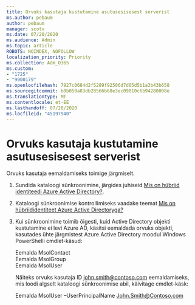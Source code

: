 ```yaml
---
title: Orvuks kasutaja kustutamine asutusesisesest serverist
ms.author: pebaum
author: pebaum
manager: scotv
ms.date: 07/20/2020
ms.audience: Admin
ms.topic: article
ROBOTS: NOINDEX, NOFOLLOW
localization_priority: Priority
ms.collection: Adm_O365
ms.custom:
- "1725"
- "9000179"
ms.openlocfilehash: 7927c0684d2f5289f92506d7d05d5b1a3b43b658
ms.sourcegitcommit: b0b050a83db28566b68e3ec09810c6b94280008e
ms.translationtype: MT
ms.contentlocale: et-EE
ms.lasthandoff: 07/20/2020
ms.locfileid: "45197940"
---
```

# <a name="delete-orphaned-user-from-on-premises-server"></a>Orvuks kasutaja kustutamine asutusesisesest serverist

Orvuks kasutaja eemaldamiseks toimige järgmiselt.

1. Sundida kataloogi sünkroonimine, järgides juhiseid [Mis on hübriid identiteedi Azure Active Directory?](https://technet.microsoft.com/library/jj151771.aspx#bkmk_synchronizedirectories).

2. Kataloogi sünkroonimise kontrollimiseks vaadake teemat [Mis on hübriididentiteet Azure Active Directoryga?](https://technet.microsoft.com/library/jj151797.aspx)

3. Kui sünkroonimine toimib õigesti, kuid Active Directory objekti kustutamine ei levi Azure AD, käsitsi eemaldada orvuks objekti, kasutades ühte järgmistest Azure Active Directory moodul Windows PowerShelli cmdlet-käsud:

    Eemalda MsolContact  
    Eemalda MsolGroup  
    Eemalda MsolUser

    Näiteks orvuks kasutaja ID john.smith@contoso.com eemaldamiseks, mis loodi algselt kataloogi sünkroonimise abil, käivitage cmdlet-käsk:

    Eemalda MsolUser –UserPrincipalName John.Smith@Contoso.com